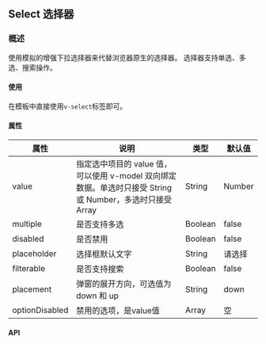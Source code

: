 ## Select 选择器

### 概述
使用模拟的增强下拉选择器来代替浏览器原生的选择器。
选择器支持单选、多选、搜索操作。

#### 使用
在模板中直接使用`v-select`标签即可。

#### 属性
属性 | 说明 | 类型 | 默认值
------------ | ------------- | ------------- | -------------
value | 指定选中项目的 value 值，可以使用 v-model 双向绑定数据。单选时只接受 String 或 Number，多选时只接受 Array | String | Number | Array | 空
multiple | 是否支持多选 | Boolean | false
disabled | 是否禁用 | Boolean | false
placeholder | 选择框默认文字 | String | 请选择
filterable | 是否支持搜索 | Boolean | false
placement | 弹窗的展开方向，可选值为 down 和 up | String | down
optionDisabled | 禁用的选项，是value值 | Array | 空
#### API
